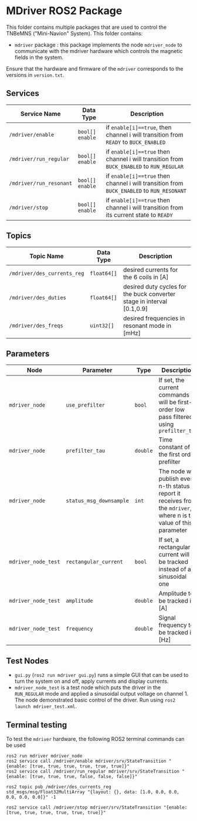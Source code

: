 # MDriver ROS2 Package

This folder contains multiple packages that are used to control the TNBeMNS ("Mini-Navion" System). This folder contains:

* `mdriver`  package : this package implements the node `mdriver_node` to communicate with the mdriver hardware which controls the magnetic fields in the system.

Ensure that the hardware and firmware of the `mdriver` corresponds to the versions in `version.txt`.

## Services

| Service Name        | Data Type | Description                               |
| ------------------- | --------- | ----------------------------------------- |
| `/mdriver/enable`      | `bool[] enable`    | if `enable[i]==true`, then channel i will transition from `READY` to `BUCK_ENABLED` |
| `/mdriver/run_regular`        | `bool[] enable`    | if `enable[i]==true` then channel i will transition from `BUCK_ENABLED` to `RUN_REGULAR`|
| `/mdriver/run_resonant` | `bool[] enable`    | if `enable[i]==true` then channel i will transition from `BUCK_ENABLED` to `RUN_RESONANT` |
| `/mdriver/stop` | `bool[] enable`    | if `enable[i]==true` then channel i will transition from its current state to `READY` |

## Topics

| Topic Name               | Data Type    | Description                                                  |
| ------------------------ | ------------ | ------------------------------------------------------------ |
| `/mdriver/des_currents_reg` | `float64[]` | desired currents for the 6 coils in [A] |
| `/mdriver/des_duties` | `float64[]` | desired duty cycles for the buck converter stage in interval [0.1,0.9] |
| `/mdriver/des_freqs` | `uint32[]` | desired frequencies in resonant mode in [mHz] |

## Parameters

| Node | Parameter | Type | Description |
|---|---|---|---|
| `mdriver_node` | `use_prefilter` | `bool` | If set, the current commands will be first-order low pass filtered using `prefilter_tau` |
| `mdriver_node` | `prefilter_tau` | `double` | Time constant of the first order prefilter |
| `mdriver_node` | `status_msg_downsample` | `int` | The node will publish every n-th status report it receives from the `mdriver`, where n is the value of this parameter |
| `mdriver_node_test` | `rectangular_current` | `bool` | If set, a rectangular current will be tracked instead of a sinusoidal one |
| `mdriver_node_test` | `amplitude` | `double` | Amplitude to be tracked in [A] |
| `mdriver_node_test` | `frequency` | `double` | Signal frequency to be tracked in [Hz] |


## Test Nodes

- `gui.py` (`ros2 run mdriver gui.py`) runs a simple GUI that can be used to turn the system on and off, apply currents and display currents.
- `mdriver_node_test` is a test node which puts the driver in the `RUN_REGULAR` mode and applied a sinusoidal output voltage on channel 1. The node demonstrated basic control of the driver. Run using `ros2 launch mdriver_test.xml`.

## Terminal testing
To test the `mdriver` hardware, the following ROS2 terminal commands can be used

    ros2 run mdriver mdriver_node
    ros2 service call /mdriver/enable mdriver/srv/StateTransition "{enable: [true, true, true, true, true, true]}"
    ros2 service call /mdriver/run_regular mdriver/srv/StateTransition "{enable: [true, true, true, false, false, false]}"

    ros2 topic pub /mdriver/des_currents_reg std_msgs/msg/Float32MultiArray "{layout: {}, data: [1.0, 0.0, 0.0, 0.0, 0.0, 0.0]}" -1

    ros2 service call /mdriver/stop mdriver/srv/StateTransition "{enable: [true, true, true, true, true, true]}"